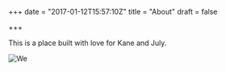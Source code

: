 +++
date = "2017-01-12T15:57:10Z"
title = "About"
draft = false

+++

This is a place built with love for Kane and July.

![We][1]

[1]: /img/about.jpg

